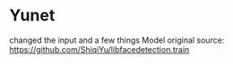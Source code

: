 # Yunet
changed the input and a few things
Model original source: https://github.com/ShiqiYu/libfacedetection.train
